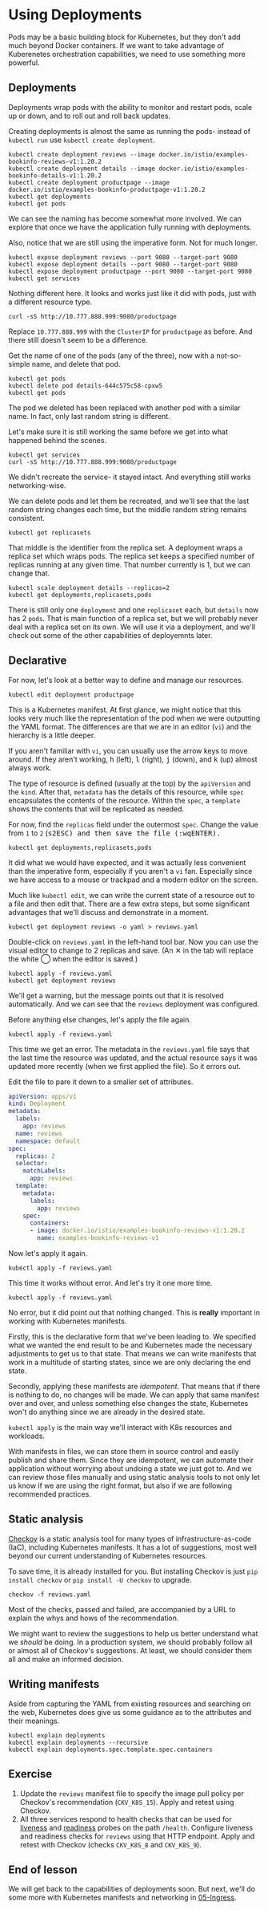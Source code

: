 # Using Deployments

Pods may be a basic building block for Kubernetes, but they don't add much
beyond Docker containers. If we want to take advantage of Kuberenetes
orchestration capabilities, we need to use something more powerful.

## Deployments

Deployments wrap pods with the ability to monitor and restart pods,
scale up or down, and to roll out and roll back updates.

Creating deployments is almost the same as running the pods- instead of
`kubectl run` use `kubectl create deployment`.

```shell
kubectl create deployment reviews --image docker.io/istio/examples-bookinfo-reviews-v1:1.20.2
kubectl create deployment details --image docker.io/istio/examples-bookinfo-details-v1:1.20.2
kubectl create deployment productpage --image docker.io/istio/examples-bookinfo-productpage-v1:1.20.2
kubectl get deployments
kubectl get pods
```

We can see the naming has become somewhat more involved. We can explore that
once we have the application fully running with deployments.

Also, notice that we are still using the imperative form. Not for much longer.

```shell
kubectl expose deployment reviews --port 9080 --target-port 9080
kubectl expose deployment details --port 9080 --target-port 9080
kubectl expose deployment productpage --port 9080 --target-port 9080
kubectl get services
```

Nothing different here. It looks and works just like it did with pods, just with
a different resource type.

```shell
curl -sS http://10.777.888.999:9080/productpage
```

Replace `10.777.888.999` with the `ClusterIP` for `productpage` as before. And
there still doesn't seem to be a difference.

Get the name of one of the pods (any of the three), now with a not-so-simple
name, and delete that pod.

```shell
kubectl get pods
kubectl delete pod details-644c575c58-cpxw5
kubectl get pods
```

The pod we deleted has been replaced with another pod with a similar name. In
fact, only last random string is different.

Let's make sure it is still working the same before we get into what happened
behind the scenes.

```shell
kubectl get services
curl -sS http://10.777.888.999:9080/productpage
```

We didn't recreate the service- it stayed intact. And everything still works
networking-wise.

We can delete pods and let them be recreated, and we'll see that the last random
string changes each time, but the middle random string remains consistent.

```shell
kubectl get replicasets
```

That middle is the identifier from the replica set. A deployment wraps a replica
set which wraps pods. The replica set keeps a specified number of replicas
running at any given time. That number currently is 1, but we can change that.

```shell
kubectl scale deployment details --replicas=2
kubectl get deployments,replicasets,pods
```

There is still only one `deployment` and one `replicaset` each, but `details` now
has 2 `pods`. That is main function of a replica set, but we will probably
never deal with a replica set on its own. We will use it via a deployment, and
we'll check out some of the other capabilities of deployemnts later.

## Declarative

For now, let's look at a better way to define and manage our resources.

```shell
kubectl edit deployment productpage
```

This is a Kubernetes manifest. At first glance, we might notice that this looks
very much like the representation of the pod when we were outputting the YAML
format. The differences are that we are in an editor (`vi`) and the hierarchy is
a little deeper.

If you aren't familiar with `vi`, you can usually use the arrow keys to move
around. If they aren't working, <kbd>h</kbd> (left), <kbd>l</kbd> (right),
<kbd>j</kbd> (down), and <kbd>k</kbd> (up) almost always work.

The type of resource is defined (usually at the top) by the `apiVersion` and the
`kind`. After that, `metadata` has the details of this resource, while `spec`
encapsulates the contents of the resource. Within the `spec`, a `template` shows
the contents that will be replicated as needed.

For now, find the `replicas` field under the outermost `spec`. Change the value
from `1` to `2` (<kbd>s2</kdb><kbd>ESC</kbd>) and then save the file
(<kbd>:wq</kbd><kbd>ENTER</kbd>).

```shell
kubectl get deployments,replicasets,pods
```

It did what we would have expected, and it was actually less convenient than the
imperative form, especially if you aren't a `vi` fan. Especially since we have
access to a mouse or trackpad and a modern editor on the screen.

Much like `kubectl edit`, we can write the current state of a resource out to a
file and then edit that. There are a few extra steps, but some significant
advantages that we'll discuss and demonstrate in a moment.

```shell
kubectl get deployment reviews -o yaml > reviews.yaml
```

Double-click on `reviews.yaml` in the left-hand tool bar. Now you can use the
visual editor to change to 2 replicas and save. (An &#x2715; in the tab will
replace the white &#x20DD; when the editor is saved.)

```shell
kubectl apply -f reviews.yaml
kubectl get deployment reviews
```

We'll get a warning, but the message points out that it is resolved
automatically. And we can see that the `reviews` deployment was configured.

Before anything else changes, let's apply the file again.

```shell
kubectl apply -f reviews.yaml
```

This time we get an error. The metadata in the `reviews.yaml` file says
that the last time the resource was updated, and the actual resource says it was
updated more recently (when we first applied the file). So it errors out.

Edit the file to pare it down to a smaller set of attributes.

```yaml
apiVersion: apps/v1
kind: Deployment
metadata:
  labels:
    app: reviews
  name: reviews
  namespace: default
spec:
  replicas: 2
  selector:
    matchLabels:
      app: reviews
  template:
    metadata:
      labels:
        app: reviews
    spec:
      containers:
      - image: docker.io/istio/examples-bookinfo-reviews-v1:1.20.2
        name: examples-bookinfo-reviews-v1
```

Now let's apply it again.

```shell
kubectl apply -f reviews.yaml
```

This time it works without error. And let's try it one more time.

```shell
kubectl apply -f reviews.yaml
```

No error, but it did point out that nothing changed. This is **really**
important in working with Kubernetes manifests.

Firstly, this is the declarative form that we've been leading to. We specified
what we wanted the end result to be and Kubernetes made the necessary
adjustments to get us to that state. That means we can write manifests that work
in a multitude of starting states, since we are only declaring the end state.

Secondly, applying these manifests are *idempotent*. That means that if there is
nothing to do, no changes will be made. We can apply that same manifest over and
over, and unless something else changes the state, Kubernetes won't do anything
since we are already in the desired state.

`kubectl apply` is the main way we'll interact with K8s resources and workloads.

With manifests in files, we can store them in source control and easily publish
and share them. Since they are idempotent, we can automate their application
without worrying about undoing a state we just got to. And we can review those
files manually and using static analysis tools to not only let us know if we are
using the right format, but also if we are following recommended practices.

## Static analysis

[Checkov](https://www.checkov.io/) is a static analysis tool for many types of
infrastructure-as-code (IaC), including Kubernetes manifests. It has a lot of
suggestions, most well beyond our current understanding of Kubernetes resources.

To save time, it is already installed for you. But installing Checkov is just
`pip install checkov` or `pip install -U checkov` to upgrade.

```shell
checkov -f reviews.yaml
```

Most of the checks, passed and failed, are accompanied by a URL to explain the
whys and hows of the recommendation.

We might want to review the suggestions to help us better understand what we
*should* be doing. In a production system, we should probably follow all or
almost all of Checkov's suggestions. At least, we should consider them all and
make an informed decision.

## Writing manifests

Aside from capturing the YAML from existing resources and searching on the web,
Kubernetes does give us some guidance as to the attributes and their meanings.

```shell
kubectl explain deployments
kubectl explain deployments --recursive
kubectl explain deployments.spec.template.spec.containers
```

## Exercise

1. Update the `reviews` manifest file to specify the image pull policy per
   Checkov's recommendation (`CKV_K8S_15`). Apply and retest using Checkov.
2. All three services respond to health checks that can be used for
   [liveness](https://kubernetes.io/docs/concepts/configuration/liveness-readiness-startup-probes/#liveness-probe)
   and
   [readiness](https://kubernetes.io/docs/concepts/configuration/liveness-readiness-startup-probes/#readiness-probe)
   probes on the path `/health`. Configure liveness and readiness
   checks for `reviews` using that HTTP endpoint. Apply and retest with Checkov
   (checks `CKV_K8S_8` and `CKV_K8S_9`).

<!-- imagePullPolicy: Always -->

<!--
        livenessProbe:
          httpGet:
            path: /health
            port: 9080
        readinessProbe:
          httpGet:
            path: /health
            port: 9080
-->

## End of lesson

We will get back to the capabilities of deployments soon. But next, we'll do
some more with Kubernetes manifests and networking in
[05-Ingress](../05-Ingress/README.md).
